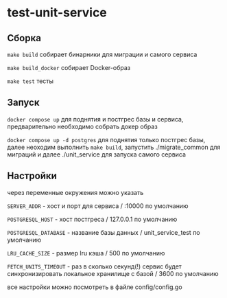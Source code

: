 # test-unit-service
## Сборка
```make build``` собирает бинарники для миграции и самого сервиса

```make build_docker``` собирает Docker-образ

```make test``` тесты

## Запуск
```docker compose up``` для поднятия и постгрес базы и сервиса, предварительно необходимо собрать докер образ

```docker compose up -d postgres``` для поднятия только постгрес базы, далее неоходим выполнить ```make build```, запустить ./migrate_common для миграций и далее ./unit_service для запуска самого сервиса

## Настройки
через переменные окружения можно указать

 ```SERVER_ADDR``` - хост и порт для сервиса / :10000 по умолчанию

 ```POSTGRESQL_HOST``` - хост постгреса / 127.0.0.1 по умолчанию

 ```POSTGRESQL_DATABASE``` - название базы данных / unit_service_test по умолчанию

 ```LRU_CACHE_SIZE``` - размер lru кэша / 500 по умолчанию

 ```FETCH_UNITS_TIMEOUT``` - раз в сколько секунд(!) сервис будет синхронизировать локальное хранилище с базой / 3600 по умолчанию

 все настройки можно посмотреть в файле config/config.go